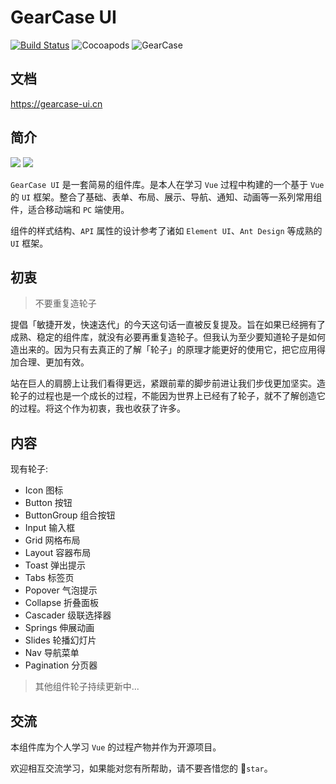 # GearCase UI
[![Build Status](https://www.travis-ci.org/evenyao/GearCase.svg?branch=master)](https://www.travis-ci.org/evenyao/GearCase)
![Cocoapods](https://img.shields.io/cocoapods/l/AFNetworking.svg)
![GearCase](https://img.shields.io/badge/gearcase-0.2.16-orange.svg)

## 文档
https://gearcase-ui.cn

## 简介
![](https://img-1257191344.cos.ap-chengdu.myqcloud.com/gear.png)
![](https://img-1257191344.cos.ap-chengdu.myqcloud.com/case.png)

`GearCase UI` 是一套简易的组件库。是本人在学习 `Vue` 过程中构建的一个基于 `Vue` 的 `UI` 框架。整合了基础、表单、布局、展示、导航、通知、动画等一系列常用组件，适合移动端和 `PC` 端使用。

组件的样式结构、`API` 属性的设计参考了诸如 `Element UI`、`Ant Design` 等成熟的 `UI` 框架。

## 初衷
> 不要重复造轮子

提倡「敏捷开发，快速迭代」的今天这句话一直被反复提及。旨在如果已经拥有了成熟、稳定的组件库，就没有必要再重复造轮子。但我认为至少要知道轮子是如何造出来的。因为只有去真正的了解「轮子」的原理才能更好的使用它，把它应用得加合理、更加有效。

站在巨人的肩膀上让我们看得更远，紧跟前辈的脚步前进让我们步伐更加坚实。造轮子的过程也是一个成长的过程，不能因为世界上已经有了轮子，就不了解创造它的过程。将这个作为初衷，我也收获了许多。


## 内容
现有轮子:
- Icon 图标
- Button 按钮
- ButtonGroup 组合按钮
- Input 输入框
- Grid 网格布局
- Layout 容器布局
- Toast 弹出提示
- Tabs 标签页
- Popover 气泡提示
- Collapse 折叠面板
- Cascader 级联选择器
- Springs 伸展动画
- Slides 轮播幻灯片
- Nav 导航菜单
- Pagination 分页器

> 其他组件轮子持续更新中...


## 交流

本组件库为个人学习 `Vue` 的过程产物并作为开源项目。

欢迎相互交流学习，如果能对您有所帮助，请不要吝惜您的 🌟`star`。
